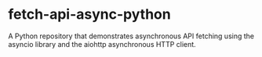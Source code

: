 # fetch-api-async-python
A Python repository that demonstrates asynchronous API fetching using the asyncio library and the aiohttp asynchronous HTTP client.

